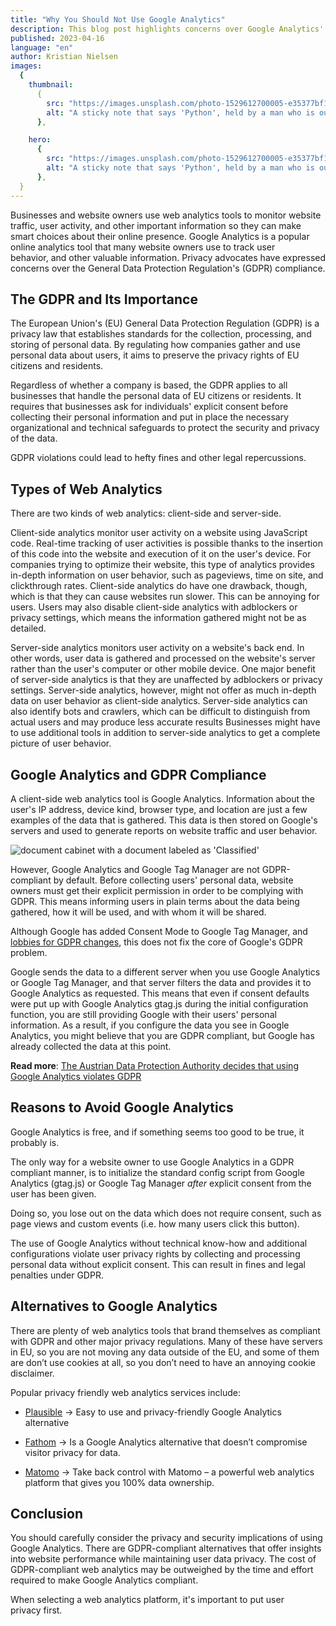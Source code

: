 ```yaml
---
title: "Why You Should Not Use Google Analytics"
description: This blog post highlights concerns over Google Analytics' compliance with GDPR and user privacy. It provides alternatives to Google Analytics that are GDPR-compliant and maintain user data privacy.
published: 2023-04-16
language: "en"
author: Kristian Nielsen
images:
  {
    thumbnail:
      {
        src: "https://images.unsplash.com/photo-1529612700005-e35377bf1415?ixlib=rb-4.0.3&ixid=MnwxMjA3fDB8MHxwaG90by1wYWdlfHx8fGVufDB8fHx8&auto=format&fit=crop&w=1740&q=12",
        alt: "A sticky note that says 'Python', held by a man who is out of focus",
      },

    hero:
      {
        src: "https://images.unsplash.com/photo-1529612700005-e35377bf1415?ixlib=rb-4.0.3&ixid=MnwxMjA3fDB8MHxwaG90by1wYWdlfHx8fGVufDB8fHx8&auto=format&fit=crop&w=1740&q=12",
        alt: "A sticky note that says 'Python', held by a man who is out of focus",
      },
  }
---
```


Businesses and website owners use web analytics tools to monitor website traffic, user activity, and other important information so they can make smart choices about their online presence. Google Analytics is a popular online analytics tool that many website owners use to track user behavior, and other valuable information. Privacy advocates have expressed concerns over the General Data Protection Regulation's (GDPR) compliance.

## The GDPR and Its Importance

The European Union's (EU) General Data Protection Regulation (GDPR) is a privacy law that establishes standards for the collection, processing, and storing of personal data. By regulating how companies gather and use personal data about users, it aims to preserve the privacy rights of EU citizens and residents.

Regardless of whether a company is based, the GDPR applies to all businesses that handle the personal data of EU citizens or residents. It requires that businesses ask for individuals' explicit consent before collecting their personal information and put in place the necessary organizational and technical safeguards to protect the security and privacy of the data.

GDPR violations could lead to hefty fines and other legal repercussions.

## Types of Web Analytics

There are two kinds of web analytics: client-side and server-side.

Client-side analytics monitor user activity on a website using JavaScript code. Real-time tracking of user activities is possible thanks to the insertion of this code into the website and execution of it on the user's device. For companies trying to optimize their website, this type of analytics provides in-depth information on user behavior, such as pageviews, time on site, and clickthrough rates. Client-side analytics do have one drawback, though, which is that they can cause websites run slower. This can be annoying for users. Users may also disable client-side analytics with adblockers or privacy settings, which means the information gathered might not be as detailed.

Server-side analytics monitors user activity on a website's back end. In other words, user data is gathered and processed on the website's server rather than the user's computer or other mobile device. One major benefit of server-side analytics is that they are unaffected by adblockers or privacy settings. Server-side analytics, however, might not offer as much in-depth data on user behavior as client-side analytics. Server-side analytics can also identify bots and crawlers, which can be difficult to distinguish from actual users and may produce less accurate results Businesses might have to use additional tools in addition to server-side analytics to get a complete picture of user behavior.

## Google Analytics and GDPR Compliance

A client-side web analytics tool is Google Analytics. Information about the user's IP address, device kind, browser type, and location are just a few examples of the data that is gathered. This data is then stored on Google's servers and used to generate reports on website traffic and user behavior.

<img src="https://images.unsplash.com/photo-1504711331083-9c895941bf81?ixlib=rb-4.0.3&ixid=MnwxMjA3fDB8MHxwaG90by1wYWdlfHx8fGVufDB8fHx8&auto=format&fit=crop&w=1740&q=12" alt="document cabinet with a document labeled as 'Classified'">

However, Google Analytics and Google Tag Manager are not GDPR-compliant by default. Before collecting users' personal data, website owners must get their explicit permission in order to be complying with GDPR. This means informing users in plain terms about the data being gathered, how it will be used, and with whom it will be shared.

Although Google has added Consent Mode to Google Tag Manager, and [lobbies for GDPR changes](https://techcrunch.com/2022/01/19/google-lobbies-for-new-privacy-shield/), this does not fix the core of Google's GDPR problem.

Google sends the data to a different server when you use Google Analytics or Google Tag Manager, and that server filters the data and provides it to Google Analytics as requested. This means that even if consent defaults were put up with Google Analytics gtag.js during the initial configuration function, you are still providing Google with their users' personal information. As a result, if you configure the data you see in Google Analytics, you might believe that you are GDPR compliant, but Google has already collected the data at this point.

**Read more**: [The Austrian Data Protection Authority decides that using Google Analytics violates GDPR](https://noyb.eu/en/austrian-dsb-eu-us-data-transfers-google-analytics-illegal)

## Reasons to Avoid Google Analytics

Google Analytics is free, and if something seems too good to be true, it probably is.

The only way for a website owner to use Google Analytics in a GDPR compliant manner, is to initialize the standard config script from Google Analytics (gtag.js) or Google Tag Manager _after_ explicit consent from the user has been given.

Doing so, you lose out on the data which does not require consent, such as page views and custom events (i.e. how many users click this button).

The use of Google Analytics without technical know-how and additional configurations violate user privacy rights by collecting and processing personal data without explicit consent. This can result in fines and legal penalties under GDPR.

## Alternatives to Google Analytics

There are plenty of web analytics tools that brand themselves as compliant with GDPR and other major privacy regulations. Many of these have servers in EU, so you are not moving any data outside of the EU, and some of them are don’t use cookies at all, so you don’t need to have an annoying cookie disclaimer.

Popular privacy friendly web analytics services include:

- <p><a href="https://plausible.io/" target="_blank" rel="noopener noreferrer">Plausible</a> &rarr; Easy to use and privacy-friendly Google Analytics alternative</p>
- <p><a href="https://usefathom.com/" target="_blank" rel="noopener noreferrer">Fathom</a> &rarr; Is a Google Analytics alternative that doesn’t compromise visitor privacy for data. </p>
- <p><a href="https://matomo.org/" target="_blank" rel="noopener noreferrer">Matomo</a> &rarr; Take back control with Matomo – a powerful web analytics platform that gives you 100% data ownership.</p>

## Conclusion

You should carefully consider the privacy and security implications of using Google Analytics. There are GDPR-compliant alternatives that offer insights into website performance while maintaining user data privacy. The cost of GDPR-compliant web analytics may be outweighed by the time and effort required to make Google Analytics compliant.

When selecting a web analytics platform, it's important to put user privacy first.
